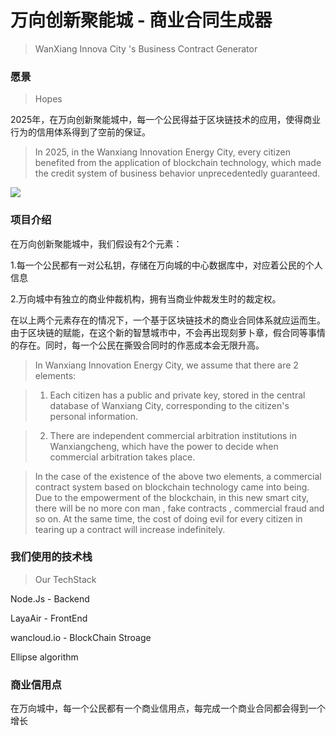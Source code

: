 # 万向创新聚能城 - 商业合同生成器

>  WanXiang Innova City 's Business Contract Generator



### 愿景

> Hopes

2025年，在万向创新聚能城中，每一个公民得益于区块链技术的应用，使得商业行为的信用体系得到了空前的保证。

> In 2025, in the Wanxiang Innovation Energy City, every citizen benefited from the application of blockchain technology, which made the credit system of business behavior unprecedentedly guaranteed.

![](http://palu6iv0v.bkt.clouddn.com/UC20180908_031039.png)


### 项目介绍

在万向创新聚能城中，我们假设有2个元素：

1.每一个公民都有一对公私钥，存储在万向城的中心数据库中，对应着公民的个人信息

2.万向城中有独立的商业仲裁机构，拥有当商业仲裁发生时的裁定权。

在以上两个元素存在的情况下，一个基于区块链技术的商业合同体系就应运而生。由于区块链的赋能，在这个新的智慧城市中，不会再出现刻萝卜章，假合同等事情的存在。同时，每一个公民在撕毁合同时的作恶成本会无限升高。

> In Wanxiang Innovation Energy City, we assume that there are 2 elements:

> 1. Each citizen has a public and private key, stored in the central database of Wanxiang City, corresponding to the citizen's personal information.

> 2. There are independent commercial arbitration institutions in Wanxiangcheng, which have the power to decide when commercial arbitration takes place.

> In the case of the existence of the above two elements, a commercial contract system based on blockchain technology came into being. Due to the empowerment of the blockchain, in this new smart city, there will be no more con man , fake contracts , commercial fraud and so on. At the same time, the cost of doing evil for every citizen in tearing up a contract will increase indefinitely.




### 我们使用的技术栈

>Our TechStack

Node.Js - Backend

LayaAir - FrontEnd

wancloud.io - BlockChain Stroage

Ellipse algorithm




### 商业信用点

在万向城中，每一个公民都有一个商业信用点，每完成一个商业合同都会得到一个增长